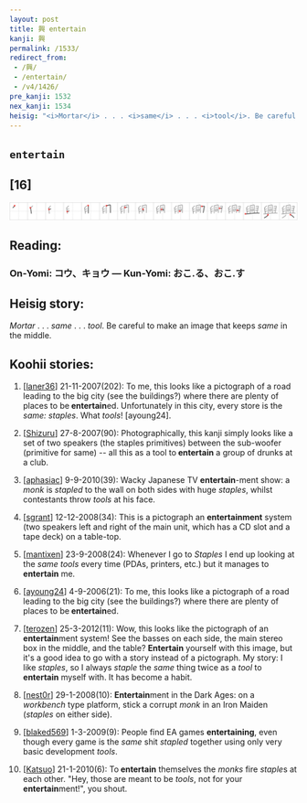 ```yaml
---
layout: post
title: 興 entertain
kanji: 興
permalink: /1533/
redirect_from:
 - /興/
 - /entertain/
 - /v4/1426/
pre_kanji: 1532
nex_kanji: 1534
heisig: "<i>Mortar</i> . . . <i>same</i> . . . <i>tool</i>. Be careful to make an image that keeps <i>same</i> in the middle."
---
```


## `entertain`

## [16]

<div class="stroke"><img src="../images/E88888.png" /></div>

## Reading:

### On-Yomi: コウ、キョウ &mdash; Kun-Yomi: おこ.る、おこ.す

## Heisig story:

<i>Mortar</i> . . . <i>same</i> . . . <i>tool</i>. Be careful to make an image that keeps <i>same</i> in the middle.

## Koohii stories:

1) [<a href="http://kanji.koohii.com/profile/laner36">laner36</a>] 21-11-2007(202): To me, this looks like a pictograph of a road leading to the big city (see the buildings?) where there are plenty of places to be<strong> entertain</strong>ed. Unfortunately in this city, every store is the <em>same: staples</em>. What <em>tools</em>! [ayoung24].

2) [<a href="http://kanji.koohii.com/profile/Shizuru">Shizuru</a>] 27-8-2007(90): Photographically, this kanji simply looks like a set of two speakers (the staples primitives) between the sub-woofer (primitive for same) -- all this as a tool to<strong> entertain</strong> a group of drunks at a club.

3) [<a href="http://kanji.koohii.com/profile/aphasiac">aphasiac</a>] 9-9-2010(39): Wacky Japanese TV <strong>entertain</strong>-ment show: a <em>monk</em> is <em>stapled</em> to the wall on both sides with huge <em>staples</em>, whilst contestants throw <em>tools</em> at his face.

4) [<a href="http://kanji.koohii.com/profile/sgrant">sgrant</a>] 12-12-2008(34): This is a pictograph an <strong>entertainment</strong> system (two speakers left and right of the main unit, which has a CD slot and a tape deck) on a table-top.

5) [<a href="http://kanji.koohii.com/profile/mantixen">mantixen</a>] 23-9-2008(24): Whenever I go to <em>Staples</em> I end up looking at the <em>same tools</em> every time (PDAs, printers, etc.) but it manages to<strong> entertain</strong> me.

6) [<a href="http://kanji.koohii.com/profile/ayoung24">ayoung24</a>] 4-9-2006(21): To me, this looks like a pictograph of a road leading to the big city (see the buildings?) where there are plenty of places to be<strong> entertain</strong>ed.

7) [<a href="http://kanji.koohii.com/profile/terozen">terozen</a>] 25-3-2012(11): Wow, this looks like the pictograph of an <strong>entertain</strong>ment system! See the basses on each side, the main stereo box in the middle, and the table? <strong>Entertain</strong> yourself with this image, but it&#039;s a good idea to go with a story instead of a pictograph. My story: I like <em>staples</em>, so I always <em>staple</em> the <em>same</em> thing twice as a <em>tool</em> to <strong>entertain</strong> myself with. It has become a habit.

8) [<a href="http://kanji.koohii.com/profile/nest0r">nest0r</a>] 29-1-2008(10): <strong>Entertain</strong>ment in the Dark Ages: on a <em>workbench</em> type platform, stick a corrupt <em>monk</em> in an Iron Maiden (<em>staples</em> on either side).

9) [<a href="http://kanji.koohii.com/profile/blaked569">blaked569</a>] 1-3-2009(9): People find EA games <strong>entertaining</strong>, even though every game is the <em>same</em> shit <em>stapled</em> together using only very basic development <em>tools</em>.

10) [<a href="http://kanji.koohii.com/profile/Katsuo">Katsuo</a>] 21-1-2010(6): To<strong> entertain</strong> themselves the <em>monks</em> fire <em>staple</em>s at each other. &quot;Hey, those are meant to be <em>tools</em>, not for your<strong> entertain</strong>ment!&quot;, you shout.

